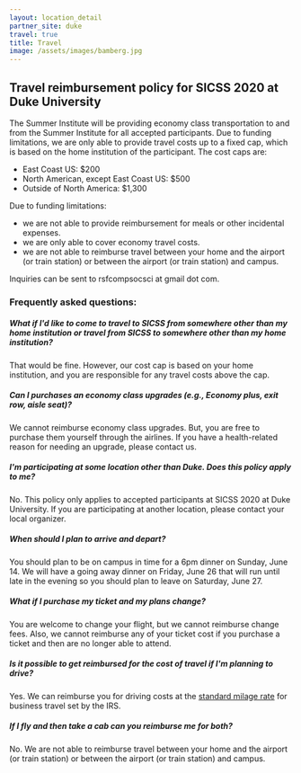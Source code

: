 ```yaml
---
layout: location_detail
partner_site: duke
travel: true
title: Travel
image: /assets/images/bamberg.jpg
---
```


## Travel reimbursement policy for SICSS 2020 at Duke University

The Summer Institute will be providing economy class transportation to and from the Summer Institute for all accepted participants.  Due to funding limitations, we are only able to provide travel costs up to a fixed cap, which is based on the home institution of the participant. The cost caps are:

- East Coast US: $200
- North American, except East Coast US: $500
- Outside of North America: $1,300

Due to funding limitations:
- we are not able to provide reimbursement for meals or other incidental expenses.  
- we are only able to cover economy travel costs.
- we are not able to reimburse travel between your home and the airport (or train station) or between the airport (or train station) and campus.

Inquiries can be sent to rsfcompsocsci at gmail dot com.

### Frequently asked questions:

##### What if I'd like to come to travel to SICSS from somewhere other than my home institution or travel from SICSS to somewhere other than my home institution?  

That would be fine.  However, our cost cap is based on your home institution, and you are responsible for any travel costs above the cap.

##### Can I purchases an economy class upgrades (e.g., Economy plus, exit row, aisle seat)?

We cannot reimburse economy class upgrades.  But, you are free to purchase them yourself through the airlines.  If you have a health-related reason for needing an upgrade, please contact us.

##### I'm participating at some location other than Duke.  Does this policy apply to me?

No.  This policy only applies to accepted participants at SICSS 2020 at Duke University.  If you are participating at another location, please contact your local organizer.

##### When should I plan to arrive and depart?

You should plan to be on campus in time for a 6pm dinner on Sunday, June 14.  We will have a going away dinner on Friday, June 26 that will run until late in the evening so you should plan to leave on Saturday, June 27.

##### What if I purchase my ticket and my plans change?

You are welcome to change your flight, but we cannot reimburse change fees.  Also, we cannot reimburse any of your ticket cost if you purchase a ticket and then are no longer able to attend.

##### Is it possible to get reimbursed for the cost of travel if I'm planning to drive?

Yes.  We can reimburse you for driving costs at the [standard milage rate](https://www.irs.gov/tax-professionals/standard-mileage-rates) for business travel set by the IRS.

##### If I fly and then take a cab can you reimburse me for both?

No. We are not able to reimburse travel between your home and the airport (or train station) or between the airport (or train station) and campus. 